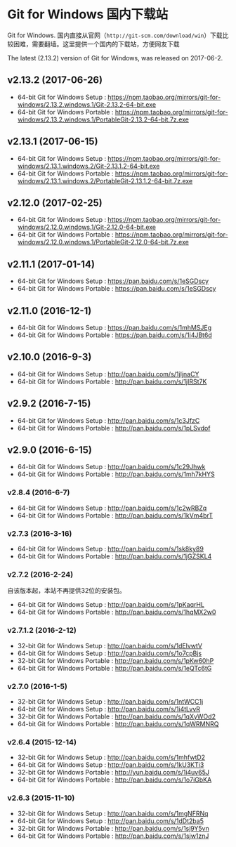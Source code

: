 # Git for Windows 国内下载站

Git for Windows.   国内直接从官网（`http://git-scm.com/download/win`）下载比较困难，需要翻墙。这里提供一个国内的下载站，方便网友下载

The latest (2.13.2) version of Git for Windows, was released on 2017-06-2. 

## v2.13.2 (2017-06-26)

* 64-bit Git for Windows Setup :  https://npm.taobao.org/mirrors/git-for-windows/2.13.2.windows.1/Git-2.13.2-64-bit.exe
* 64-bit Git for Windows Portable :  https://npm.taobao.org/mirrors/git-for-windows/2.13.2.windows.1/PortableGit-2.13.2-64-bit.7z.exe


## v2.13.1 (2017-06-15)

* 64-bit Git for Windows Setup :  https://npm.taobao.org/mirrors/git-for-windows/2.13.1.windows.2/Git-2.13.1.2-64-bit.exe
* 64-bit Git for Windows Portable :  https://npm.taobao.org/mirrors/git-for-windows/2.13.1.windows.2/PortableGit-2.13.1.2-64-bit.7z.exe

## v2.12.0 (2017-02-25)

* 64-bit Git for Windows Setup :  https://npm.taobao.org/mirrors/git-for-windows/2.12.0.windows.1/Git-2.12.0-64-bit.exe
* 64-bit Git for Windows Portable :  https://npm.taobao.org/mirrors/git-for-windows/2.12.0.windows.1/PortableGit-2.12.0-64-bit.7z.exe

## v2.11.1 (2017-01-14)

* 64-bit Git for Windows Setup :  https://pan.baidu.com/s/1eSGDscy
* 64-bit Git for Windows Portable :  https://pan.baidu.com/s/1eSGDscy


## v2.11.0 (2016-12-1)

* 64-bit Git for Windows Setup :  https://pan.baidu.com/s/1mhMSJEg
* 64-bit Git for Windows Portable :  https://pan.baidu.com/s/1i4JBt6d

## v2.10.0 (2016-9-3)

* 64-bit Git for Windows Setup :  http://pan.baidu.com/s/1jIjnaCY
* 64-bit Git for Windows Portable :  http://pan.baidu.com/s/1jIRSt7K


## v2.9.2 (2016-7-15)

* 64-bit Git for Windows Setup : <http://pan.baidu.com/s/1c3JfzC>
* 64-bit Git for Windows Portable : <http://pan.baidu.com/s/1pLSvdof>

## v2.9.0 (2016-6-15)

* 64-bit Git for Windows Setup : <http://pan.baidu.com/s/1c29Jhwk>
* 64-bit Git for Windows Portable : <http://pan.baidu.com/s/1mh7kHYS>

### v2.8.4 (2016-6-7)

* 64-bit Git for Windows Setup : <http://pan.baidu.com/s/1c2wRBZq>
* 64-bit Git for Windows Portable : <http://pan.baidu.com/s/1kVm4brT>

### v2.7.3 (2016-3-16)

* 64-bit Git for Windows Setup : <http://pan.baidu.com/s/1sk8ky89>
* 64-bit Git for Windows Portable : <http://pan.baidu.com/s/1jGZSKL4>

### v2.7.2 (2016-2-24)

自该版本起，本站不再提供32位的安装包。

* 64-bit Git for Windows Setup : <http://pan.baidu.com/s/1pKaqrHL>
* 64-bit Git for Windows Portable : <http://pan.baidu.com/s/1hqMX2w0>

### v2.7.1.2 (2016-2-12)

* 32-bit Git for Windows Setup : <http://pan.baidu.com/s/1dElvwtV>
* 64-bit Git for Windows Setup : <http://pan.baidu.com/s/1o7cpBjs>
* 32-bit Git for Windows Portable : <http://pan.baidu.com/s/1pKw60hP>
* 64-bit Git for Windows Portable : <http://pan.baidu.com/s/1eQTc6tG>

### v2.7.0 (2016-1-5)

* 32-bit Git for Windows Setup : <http://pan.baidu.com/s/1ntWCC1j>
* 64-bit Git for Windows Setup : <http://pan.baidu.com/s/1i4tLvvR>
* 32-bit Git for Windows Portable : <http://pan.baidu.com/s/1qXyWOd2>
* 64-bit Git for Windows Portable : <http://pan.baidu.com/s/1qWRMNRQ>

### v2.6.4 (2015-12-14)

* 32-bit Git for Windows Setup : <http://pan.baidu.com/s/1mhfwtD2>
* 64-bit Git for Windows Setup : <http://pan.baidu.com/s/1kU3KTi3>
* 32-bit Git for Windows Portable : <http://yun.baidu.com/s/1i4uv65J>
* 64-bit Git for Windows Portable : <http://pan.baidu.com/s/1o7iGbKA>

### v2.6.3 (2015-11-10)

* 32-bit Git for Windows Setup : <http://pan.baidu.com/s/1mgNFRNq>
* 64-bit Git for Windows Setup : <http://pan.baidu.com/s/1dDt2ba5>
* 32-bit Git for Windows Portable : <http://pan.baidu.com/s/1sj9Y5vn>
* 64-bit Git for Windows Portable : <http://pan.baidu.com/s/1sjw1znJ>
